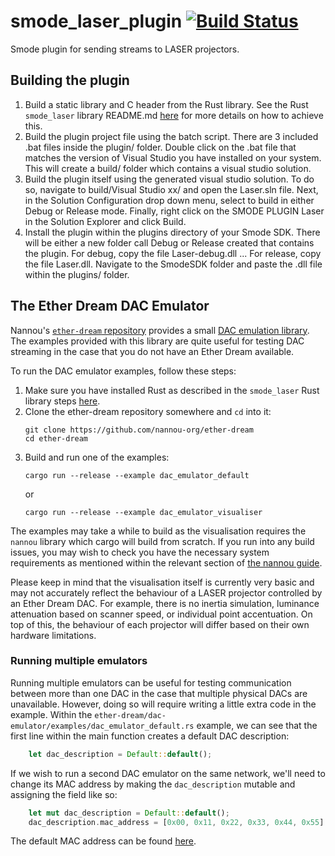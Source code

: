 # smode_laser_plugin [![Build Status](https://github.com/mindbuffer/smode_laser_plugin/workflows/smode_laser_plugin/badge.svg)](https://github.com/mindbuffer/smode_laser_plugin/actions)

Smode plugin for sending streams to LASER projectors.

## Building the plugin

1. Build a static library and C header from the Rust library. See the Rust
   `smode_laser` library README.md [here][1] for more details on how to achieve
   this.
2. Build the plugin project file using the batch script. There are 3 included 
   .bat files inside the plugin/ folder. Double click on the .bat file that 
   matches the version of Visual Studio you have installed on your system. 
   This will create a build/ folder which contains a visual studio solution. 
3. Build the plugin itself using the generated visual studio solution. To do so, 
   navigate to build/Visual Studio xx/ and open the Laser.sln file. Next, in the 
   Solution Configuration drop down menu, select to build in either Debug or Release 
   mode. Finally, right click on the SMODE PLUGIN Laser in the Solution Explorer 
   and click Build.
4. Install the plugin within the plugins directory of your Smode SDK. There will
   be either a new folder call Debug or Release created that contains the plugin.
   For debug, copy the file Laser-debug.dll ... For release, copy the file
   Laser.dll. Navigate to the SmodeSDK folder and paste the .dll file within the
   plugins/ folder. 

## The Ether Dream DAC Emulator

Nannou's [`ether-dream` repository][2] provides a small [DAC emulation
library][3]. The examples provided with this library are quite useful for
testing DAC streaming in the case that you do not have an Ether Dream available.

To run the DAC emulator examples, follow these steps:

1. Make sure you have installed Rust as described in the `smode_laser` Rust
   library steps [here][1].
2. Clone the ether-dream repository somewhere and `cd` into it:
   ```
   git clone https://github.com/nannou-org/ether-dream
   cd ether-dream
   ```
3. Build and run one of the examples:
   ```
   cargo run --release --example dac_emulator_default
   ```
   or
   ```
   cargo run --release --example dac_emulator_visualiser
   ```

The examples may take a while to build as the visualisation requires the
`nannou` library which cargo will build from scratch. If you run into any build
issues, you may wish to check you have the necessary system requirements as
mentioned within the relevant section of [the nannou guide][4].

Please keep in mind that the visualisation itself is currently very basic and
may not accurately reflect the behaviour of a LASER projector controlled by an
Ether Dream DAC. For example, there is no inertia simulation, luminance
attenuation based on scanner speed, or individual point accentuation. On top of
this, the behaviour of each projector will differ based on their own hardware
limitations.

### Running multiple emulators

Running multiple emulators can be useful for testing communication between more
than one DAC in the case that multiple physical DACs are unavailable. However,
doing so will require writing a little extra code in the example. Within the
`ether-dream/dac-emulator/examples/dac_emulator_default.rs` example, we can see
that the first line within the main function creates a default DAC description:
```rust
    let dac_description = Default::default();
```
If we wish to run a second DAC emulator on the same network, we'll need to
change its MAC address by making the `dac_description` mutable and assigning the
field like so:
```rust
    let mut dac_description = Default::default();
    dac_description.mac_address = [0x00, 0x11, 0x22, 0x33, 0x44, 0x55].into();
```

The default MAC address can be found [here][5].

[1]: https://github.com/MindBuffer/smode_laser_plugin/tree/master/smode_laser
[2]: https://github.com/nannou-org/ether-dream
[3]: https://github.com/nannou-org/ether-dream/tree/master/dac-emulator
[4]: https://guide.nannou.cc/getting_started/platform-specific_setup.html
[5]: https://github.com/nannou-org/ether-dream/blob/0153de15c82fe351384f5b5f55a41e5006aa404c/dac-emulator/src/lib.rs#L27
